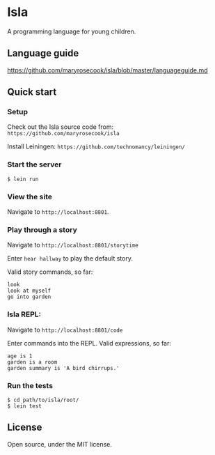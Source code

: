 # Isla

A programming language for young children.

## Language guide

https://github.com/maryrosecook/isla/blob/master/languageguide.md

## Quick start

### Setup

Check out the Isla source code from: `https://github.com/maryrosecook/isla`

Install Leiningen: `https://github.com/technomancy/leiningen/`

### Start the server

    $ lein run

### View the site

Navigate to `http://localhost:8801`.

### Play through a story

Navigate to `http://localhost:8801/storytime`

Enter `hear hallway` to play the default story.

Valid story commands, so far:

    look
    look at myself
    go into garden

### Isla REPL:

Navigate to `http://localhost:8801/code`

Enter commands into the REPL.  Valid expressions, so far:

    age is 1
    garden is a room
    garden summary is 'A bird chirrups.'

### Run the tests

    $ cd path/to/isla/root/
    $ lein test

## License

Open source, under the MIT license.
